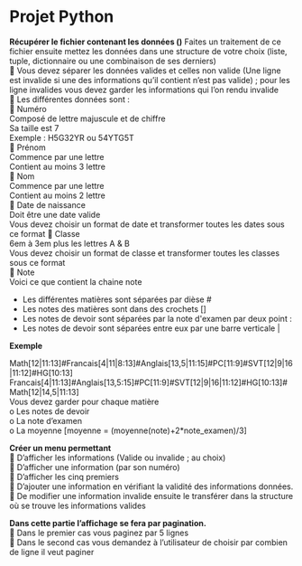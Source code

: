 # Projet Python
__Récupérer le fichier contenant les données ()__
Faites un traitement de ce fichier ensuite mettez les données dans une structure de votre choix
(liste, tuple, dictionnaire ou une combinaison de ses derniers)  
 Vous devez séparer les données valides et celles non valide (Une ligne est invalide si une
des informations qu’il contient n’est pas valide) ; pour les ligne invalides vous devez
garder les informations qui l’on rendu invalide  
 Les différentes données sont :  
 Numéro  
Composé de lettre majuscule et de chiffre  
Sa taille est 7  
Exemple : H5G32YR ou 54YTG5T  
 Prénom  
Commence par une lettre  
Contient au moins 3 lettre  
 Nom  
Commence par une lettre  
Contient au moins 2 lettre  
 Date de naissance  
Doit être une date valide  
Vous devez choisir un format de date et transformer toutes les dates sous ce format
 Classe  
6em à 3em plus les lettres A & B  
Vous devez choisir un format de classe et transformer toutes les classes sous ce format  
 Note  
Voici ce que contient la chaine note  
- Les différentes matières sont séparées par dièse #  
- Les notes des matières sont dans des crochets []  
- Les notes de devoir sont séparées par la note d'examen par deux point :  
- Les notes de devoir sont séparées entre eux par une barre verticale |    

__Exemple__ 

Math[12|11:13]#Francais[4|11|8:13]#Anglais[13,5|11:15]#PC[11:9]#SVT[12|9|16|11:12]#HG[10:13]  
Francais[4|11:13]#Anglais[13,5:15]#PC[11:9]#SVT[12|9|16|11:12]#HG[10:13]#Math[12|14,5|11:13]  
Vous devez garder pour chaque matière  
o Les notes de devoir  
o La note d’examen  
o La moyenne [moyenne = (moyenne(note)+2*note_examen)/3]  

__Créer un menu permettant__  
 D’afficher les informations (Valide ou invalide ; au choix)  
 D’afficher une information (par son numéro)  
 D’afficher les cinq premiers  
 D’ajouter une information en vérifiant la validité des informations données.  
 De modifier une information invalide ensuite le transférer dans la structure où se
trouve les informations valides  

__Dans cette partie l’affichage se fera par pagination.__  
 Dans le premier cas vous paginez par 5 lignes  
 Dans le second cas vous demandez à l’utilisateur de choisir par combien de ligne il
veut paginer  